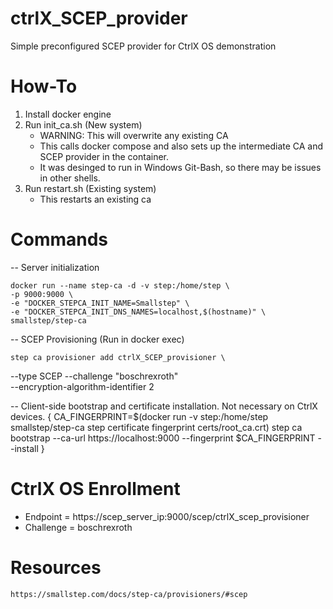 # ctrlX_SCEP_provider
Simple preconfigured SCEP provider for CtrlX OS demonstration

# How-To
1. Install docker engine
2. Run init_ca.sh (New system)
	- WARNING: This will overwrite any existing CA
	- This calls docker compose and also sets up the intermediate CA and SCEP provider in the container. 
	- It was desinged to run in Windows Git-Bash, so there may be issues in other shells.
3. Run restart.sh (Existing system)
	- This restarts an existing ca
	
# Commands
-- Server initialization

    docker run --name step-ca -d -v step:/home/step \
    -p 9000:9000 \
    -e "DOCKER_STEPCA_INIT_NAME=Smallstep" \
    -e "DOCKER_STEPCA_INIT_DNS_NAMES=localhost,$(hostname)" \
    smallstep/step-ca
	
-- SCEP Provisioning (Run in docker exec)

	step ca provisioner add ctrlX_SCEP_provisioner \
  --type SCEP --challenge "boschrexroth" \
  --encryption-algorithm-identifier 2


-- Client-side bootstrap and certificate installation. Not necessary on CtrlX devices.
  {
    CA_FINGERPRINT=$(docker run -v step:/home/step smallstep/step-ca step certificate fingerprint certs/root_ca.crt)
    step ca bootstrap --ca-url https://localhost:9000 --fingerprint $CA_FINGERPRINT --install
  }

# CtrlX OS Enrollment
- Endpoint = https://scep_server_ip:9000/scep/ctrlX_scep_provisioner
- Challenge = boschrexroth

# Resources
	https://smallstep.com/docs/step-ca/provisioners/#scep
	
